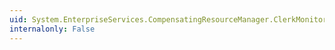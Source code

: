 ```yaml
---
uid: System.EnterpriseServices.CompensatingResourceManager.ClerkMonitor.Item(System.Int32)
internalonly: False
---
```

